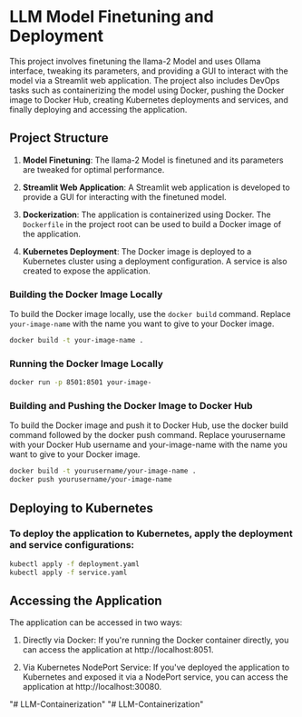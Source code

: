 # LLM Model Finetuning and Deployment

This project involves finetuning the llama-2 Model and uses Ollama interface, tweaking its parameters, and providing a GUI to interact with the model via a Streamlit web application. The project also includes DevOps tasks such as containerizing the model using Docker, pushing the Docker image to Docker Hub, creating Kubernetes deployments and services, and finally deploying and accessing the application.

## Project Structure

1. **Model Finetuning**: The llama-2 Model is finetuned and its parameters are tweaked for optimal performance.

2. **Streamlit Web Application**: A Streamlit web application is developed to provide a GUI for interacting with the finetuned model.

3. **Dockerization**: The application is containerized using Docker. The `Dockerfile` in the project root can be used to build a Docker image of the application.

4. **Kubernetes Deployment**: The Docker image is deployed to a Kubernetes cluster using a deployment configuration. A service is also created to expose the application.

### Building the Docker Image Locally

To build the Docker image locally, use the `docker build` command. Replace `your-image-name` with the name you want to give to your Docker image.

```bash
docker build -t your-image-name .
```

### Running the Docker Image Locally

```bash
docker run -p 8501:8501 your-image-
```

### Building and Pushing the Docker Image to Docker Hub

To build the Docker image and push it to Docker Hub, use the docker build command followed by the docker push command. Replace yourusername with your Docker Hub username and your-image-name with the name you want to give to your Docker image.

```bash
docker build -t yourusername/your-image-name .
docker push yourusername/your-image-name
```

## Deploying to Kubernetes

### To deploy the application to Kubernetes, apply the deployment and service configurations:

```bash
kubectl apply -f deployment.yaml
kubectl apply -f service.yaml
```

## Accessing the Application

The application can be accessed in two ways:

1. Directly via Docker: If you're running the Docker container directly, you can access the application at http://localhost:8051.

2. Via Kubernetes NodePort Service: If you've deployed the application to Kubernetes and exposed it via a NodePort service, you can access the application at http://localhost:30080.


"# LLM-Containerization" 
"# LLM-Containerization" 
